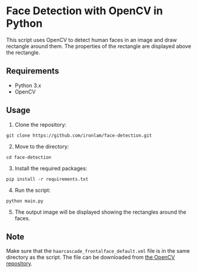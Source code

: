 # Face Detection with OpenCV in Python

This script uses OpenCV to detect human faces in an image and draw rectangle around them. 
The properties of the rectangle are displayed above the rectangle.

## Requirements

- Python 3.x
- OpenCV

## Usage

1. Clone the repository: 

`git clone https://github.com/ironlam/face-detection.git`

2. Move to the directory:

`cd face-detection`

3. Install the required packages:

`pip install -r requirements.txt`


4. Run the script:

`python main.py`

5. The output image will be displayed showing the rectangles around the faces.

## Note

Make sure that the `haarcascade_frontalface_default.xml` file is in the same directory as the script. The file can be downloaded from [the OpenCV repository](https://github.com/opencv/opencv).




